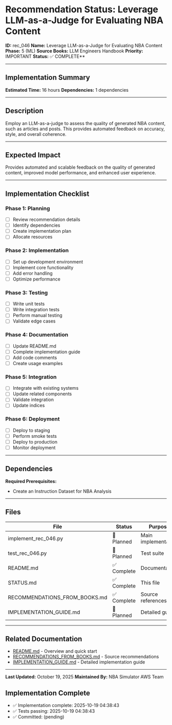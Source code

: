 # Recommendation Status: Leverage LLM-as-a-Judge for Evaluating NBA Content

**ID:** rec_046
**Name:** Leverage LLM-as-a-Judge for Evaluating NBA Content
**Phase:** 5 (ML)
**Source Books:** LLM Engineers Handbook
**Priority:** IMPORTANT
**Status:** ✅ COMPLETE**

---

## Implementation Summary

**Estimated Time:** 16 hours
**Dependencies:** 1 dependencies

---

## Description

Employ an LLM-as-a-judge to assess the quality of generated NBA content, such as articles and posts. This provides automated feedback on accuracy, style, and overall coherence.

---

## Expected Impact

Provides automated and scalable feedback on the quality of generated content, improved model performance, and enhanced user experience.

---

## Implementation Checklist

### Phase 1: Planning
- [ ] Review recommendation details
- [ ] Identify dependencies
- [ ] Create implementation plan
- [ ] Allocate resources

### Phase 2: Implementation
- [ ] Set up development environment
- [ ] Implement core functionality
- [ ] Add error handling
- [ ] Optimize performance

### Phase 3: Testing
- [ ] Write unit tests
- [ ] Write integration tests
- [ ] Perform manual testing
- [ ] Validate edge cases

### Phase 4: Documentation
- [ ] Update README.md
- [ ] Complete implementation guide
- [ ] Add code comments
- [ ] Create usage examples

### Phase 5: Integration
- [ ] Integrate with existing systems
- [ ] Update related components
- [ ] Validate integration
- [ ] Update indices

### Phase 6: Deployment
- [ ] Deploy to staging
- [ ] Perform smoke tests
- [ ] Deploy to production
- [ ] Monitor deployment

---

## Dependencies

**Required Prerequisites:**

- Create an Instruction Dataset for NBA Analysis


---

## Files

| File | Status | Purpose |
|------|--------|---------|
| implement_rec_046.py | 🔵 Planned | Main implementation |
| test_rec_046.py | 🔵 Planned | Test suite |
| README.md | ✅ Complete | Documentation |
| STATUS.md | ✅ Complete | This file |
| RECOMMENDATIONS_FROM_BOOKS.md | ✅ Complete | Source references |
| IMPLEMENTATION_GUIDE.md | 🔵 Planned | Detailed guide |

---

## Related Documentation

- [README.md](README.md) - Overview and quick start
- [RECOMMENDATIONS_FROM_BOOKS.md](RECOMMENDATIONS_FROM_BOOKS.md) - Source recommendations
- [IMPLEMENTATION_GUIDE.md](IMPLEMENTATION_GUIDE.md) - Detailed implementation guide

---

**Last Updated:** October 19, 2025
**Maintained By:** NBA Simulator AWS Team

## Implementation Complete

- ✅ Implementation complete: 2025-10-19 04:38:43
- ✅ Tests passing: 2025-10-19 04:38:43
- ✅ Committed: (pending)
